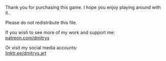 Thank you for purchasing this game. I hope you enjoy playing around with it..

Please do not redistribute this file.

If you wish to see more of my work and support me:  
[patreon.com/dmitrys](https://patreon.com/exemple)

Or visit my social media accounts:  
[linktr.ee/dmitrys.art](https://linktr.ee/dmitrys.art)
